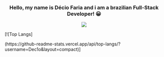 
<h3 align="center">Hello, my name is Décio Faria and i am a brazilian Full-Stack Developer! 😀</h3>
 <p align="center">
  <a >
    <img src="https://skillicons.dev/icons?i=git,js,css,html,python,java" />
  </a>
</p>
[![Top Langs]</p>(https://github-readme-stats.vercel.app/api/top-langs/?username=Dec1o&layout=compact)]
